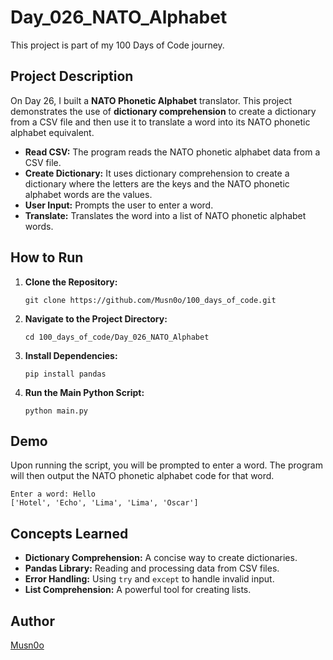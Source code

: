 # Day_026_NATO_Alphabet

This project is part of my 100 Days of Code journey.

## Project Description

On Day 26, I built a **NATO Phonetic Alphabet** translator. This project demonstrates the use of **dictionary comprehension** to create a dictionary from a CSV file and then use it to translate a word into its NATO phonetic alphabet equivalent.

- **Read CSV:** The program reads the NATO phonetic alphabet data from a CSV file.
- **Create Dictionary:** It uses dictionary comprehension to create a dictionary where the letters are the keys and the NATO phonetic alphabet words are the values.
- **User Input:** Prompts the user to enter a word.
- **Translate:** Translates the word into a list of NATO phonetic alphabet words.

## How to Run

1. **Clone the Repository:**
    
    ```
    git clone https://github.com/Musn0o/100_days_of_code.git
    ```
    
2. **Navigate to the Project Directory:**
    
    ```
    cd 100_days_of_code/Day_026_NATO_Alphabet
    ```

3. **Install Dependencies:**
    
    ```
    pip install pandas
    ```

4. **Run the Main Python Script:**
    
    ```
    python main.py
    ```

## Demo

Upon running the script, you will be prompted to enter a word. The program will then output the NATO phonetic alphabet code for that word.

```
Enter a word: Hello
['Hotel', 'Echo', 'Lima', 'Lima', 'Oscar']
```

## Concepts Learned

- **Dictionary Comprehension:** A concise way to create dictionaries.
- **Pandas Library:** Reading and processing data from CSV files.
- **Error Handling:** Using `try` and `except` to handle invalid input.
- **List Comprehension:** A powerful tool for creating lists.

## Author

[Musn0o](https://github.com/Musn0o)
